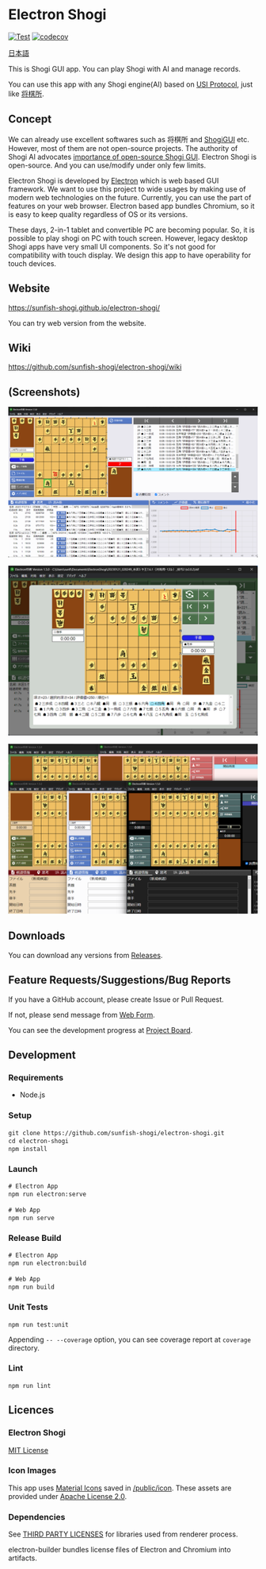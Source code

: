 # Electron Shogi

[![Test](https://github.com/sunfish-shogi/electron-shogi/actions/workflows/test.yml/badge.svg?branch=main&event=push)](https://github.com/sunfish-shogi/electron-shogi/actions/workflows/test.yml)
[![codecov](https://codecov.io/gh/sunfish-shogi/electron-shogi/branch/main/graph/badge.svg?token=TLSQXAIJFY)](https://codecov.io/gh/sunfish-shogi/electron-shogi)

[日本語](./README.md)

This is Shogi GUI app.
You can play Shogi with AI and manage records.

You can use this app with any Shogi engine(AI) based on [USI Protocol](http://shogidokoro.starfree.jp/usi.html), just like [将棋所](http://shogidokoro.starfree.jp/).

## Concept

We can already use excellent softwares such as 将棋所 and [ShogiGUI](http://shogigui.siganus.com/) etc.
However, most of them are not open-source projects.
The authority of Shogi AI advocates [importance of open-source Shogi GUI](https://yaneuraou.yaneu.com/2022/01/15/new-gui-for-shogi-is-needed-to-improve-the-usi-protocol/).
Electron Shogi is open-source. And you can use/modify under only few limits.

Electron Shogi is developed by [Electron](https://www.electronjs.org/) which is web based GUI framework.
We want to use this project to wide usages by making use of modern web technologies on the future.
Currently, you can use the part of features on your web browser.
Electron based app bundles Chromium, so it is easy to keep quality regardless of OS or its versions.

These days, 2-in-1 tablet and convertible PC are becoming popular.
So, it is possible to play shogi on PC with touch screen.
However, legacy desktop Shogi apps have very small UI components. So it's not good for compatibility with touch display.
We design this app to have operability for touch devices.

## Website

https://sunfish-shogi.github.io/electron-shogi/

You can try web version from the website.

## Wiki

https://github.com/sunfish-shogi/electron-shogi/wiki

## (Screenshots)

![Screenshot1](docs/screenshots/screenshot001.png)

![Screenshot2](docs/screenshots/screenshot002.png)

![Screenshot3](docs/screenshots/screenshot003.png)

## Downloads

You can download any versions from [Releases](https://github.com/sunfish-shogi/electron-shogi/releases).

## Feature Requests/Suggestions/Bug Reports

If you have a GitHub account, please create Issue or Pull Request.

If not, please send message from [Web Form](https://form.run/@sunfish-shogi-1650819491).

You can see the development progress at [Project Board](https://github.com/users/sunfish-shogi/projects/1/views/1).

## Development

### Requirements

- Node.js

### Setup

```
git clone https://github.com/sunfish-shogi/electron-shogi.git
cd electron-shogi
npm install
```

### Launch

```
# Electron App
npm run electron:serve

# Web App
npm run serve
```

### Release Build

```
# Electron App
npm run electron:build

# Web App
npm run build
```

### Unit Tests

```
npm run test:unit
```

Appending `-- --coverage` option, you can see coverage report at `coverage` directory.

### Lint

```
npm run lint
```

## Licences

### Electron Shogi

[MIT License](LICENSE)

### Icon Images

This app uses [Material Icons](https://google.github.io/material-design-icons/) saved in [/public/icon](https://github.com/sunfish-shogi/electron-shogi/tree/main/public/icon).
These assets are provided under [Apache License 2.0](https://www.apache.org/licenses/LICENSE-2.0.txt).

### Dependencies

See [THIRD PARTY LICENSES](https://sunfish-shogi.github.io/electron-shogi/third-party-licenses.html) for libraries used from renderer process.

electron-builder bundles license files of Electron and Chromium into artifacts.
